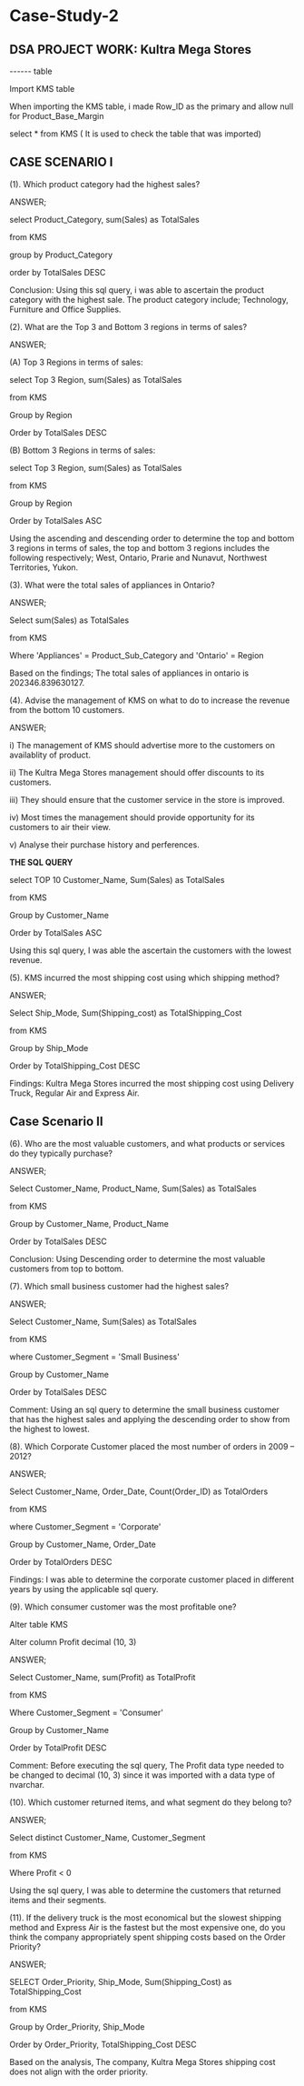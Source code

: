 # Case-Study-2
## DSA PROJECT WORK: Kultra Mega Stores 


------ table

Import KMS table

When importing the KMS table, i made Row_ID as the primary and allow null for Product_Base_Margin

select * from KMS ( It is used to check the table that was imported)

## CASE SCENARIO I

(1). Which product category had the highest sales?

ANSWER; 

select Product_Category, sum(Sales) as TotalSales

from KMS

group by Product_Category

order by TotalSales DESC

Conclusion: Using this sql query, i was able to ascertain the product category with the highest sale.
The product category include; Technology, Furniture	and Office Supplies.

(2). What are the Top 3 and Bottom 3 regions in terms of sales?

ANSWER;

(A) Top 3 Regions in terms of sales:

select Top 3 Region, sum(Sales) as TotalSales

from KMS

Group by Region

Order by TotalSales DESC

(B) Bottom 3 Regions in terms of sales:

select Top 3 Region, sum(Sales) as TotalSales

from KMS

Group by Region

Order by TotalSales ASC

Using the ascending and descending order to determine the top and bottom 3 regions in terms of sales, the top and bottom 3 regions includes the following respectively;
West, Ontario, Prarie and Nunavut, Northwest Territories, Yukon.

(3).	What were the total sales of appliances in Ontario?

ANSWER;

Select sum(Sales) as TotalSales

from KMS

Where 'Appliances' = Product_Sub_Category and 'Ontario' = Region

Based on the findings; The total sales of appliances in ontario is 202346.839630127.

(4).	Advise the management of KMS on what to do to increase the revenue from the bottom 10 customers.

ANSWER;

i) The management of KMS should advertise more to the customers on availablity of product.

ii) The Kultra Mega Stores management should offer discounts to its customers.

iii) They should ensure that the customer service in the store is improved.

iv) Most times the management should provide opportunity for its customers to air their view.

v) Analyse their purchase history and perferences.

**THE SQL QUERY**

select TOP 10 Customer_Name, Sum(Sales) as TotalSales

from KMS

Group by Customer_Name

Order by TotalSales ASC

Using this sql query, I was able the ascertain the customers with the lowest revenue.

(5). KMS incurred the most shipping cost using which shipping method?

ANSWER;

Select Ship_Mode, Sum(Shipping_cost) as TotalShipping_Cost

from KMS

Group by Ship_Mode

Order by TotalShipping_Cost DESC

Findings: Kultra Mega Stores incurred the most shipping cost using Delivery Truck, Regular Air and Express Air.

## Case Scenario II 
(6).	Who are the most valuable customers, and what products or services do they typically purchase? 

ANSWER;

Select Customer_Name, Product_Name, Sum(Sales) as TotalSales

from KMS

Group by Customer_Name, Product_Name

Order by TotalSales DESC

Conclusion: Using Descending order to determine the most valuable customers from top to bottom.

(7).	Which small business customer had the highest sales? 

ANSWER;

Select Customer_Name, Sum(Sales) as TotalSales

from KMS

where Customer_Segment = 'Small Business'

Group by Customer_Name

Order by TotalSales DESC

Comment: Using an sql query to determine the small business customer that has the highest sales and applying the descending order to show from the highest to lowest.

(8).	Which Corporate Customer placed the most number of orders in 2009 – 2012? 

ANSWER;

Select Customer_Name, Order_Date, Count(Order_ID) as TotalOrders

from KMS

where Customer_Segment = 'Corporate'

Group by Customer_Name, Order_Date

Order by TotalOrders DESC

Findings: I was able to determine the corporate customer placed in different years by using the applicable sql query.

(9).	Which consumer customer was the most profitable one?

Alter table KMS

Alter column Profit decimal (10, 3)

ANSWER;

Select Customer_Name, sum(Profit) as TotalProfit

from KMS

Where Customer_Segment = 'Consumer'

Group by Customer_Name

Order by TotalProfit DESC

Comment: Before executing the sql query, The Profit data type needed to be changed to decimal (10, 3) since it was imported with a data type of nvarchar.

(10).	Which customer returned items, and what segment do they belong to? 

ANSWER;

Select distinct Customer_Name, Customer_Segment

from KMS

Where Profit < 0

Using the sql query, I was able to determine the customers that returned items and their segments.

(11).	If the delivery truck is the most economical but the slowest shipping method and Express Air is the fastest but the most expensive one, do you think 
the company appropriately spent shipping costs based on the Order Priority? 

ANSWER;

SELECT Order_Priority, Ship_Mode, Sum(Shipping_Cost) as TotalShipping_Cost

from KMS

Group by Order_Priority, Ship_Mode

Order by Order_Priority, TotalShipping_Cost DESC

Based on the analysis, The company, Kultra Mega Stores shipping cost does not align with the order priority.
